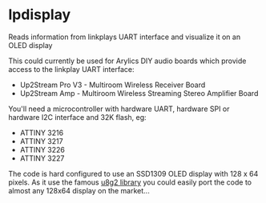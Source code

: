 # lpdisplay

Reads information from linkplays UART interface and visualize it on an OLED display

This could currently be used for Arylics DIY audio boards which provide access to the linkplay UART interface:
- Up2Stream Pro V3 - Multiroom Wireless Receiver Board
- Up2Stream Amp - Multiroom Wireless Streaming Stereo Amplifier Board

You'll need a microcontroller with hardware UART, hardware SPI or hardware I2C interface and 32K flash, eg:
- ATTINY 3216
- ATTINY 3217
- ATTINY 3226
- ATTINY 3227

The code is hard configured to use an SSD1309 OLED display with 128 x 64 pixels. As it use the famous [u8g2 library](https://github.com/olikraus/u8g2/wiki) you could easily port the code to almost any 128x64 display on the market...
